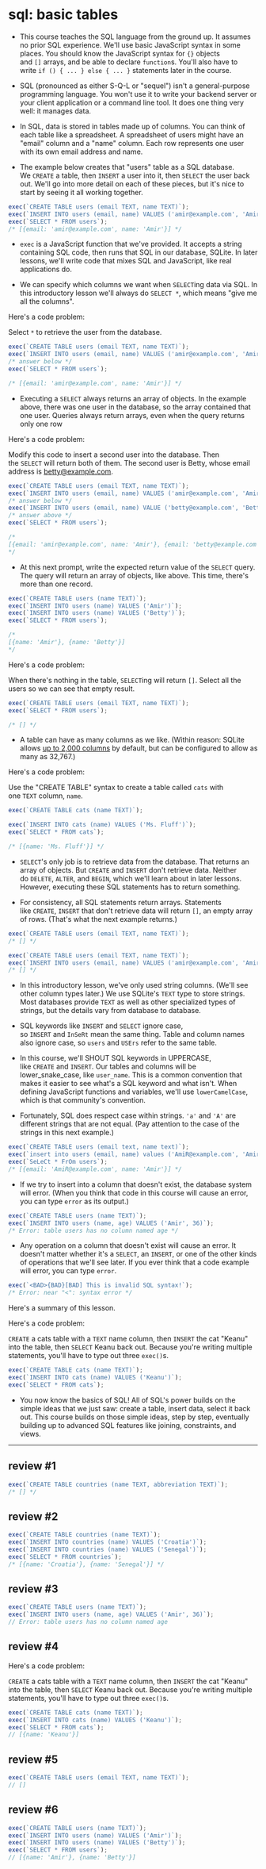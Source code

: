 # sql: basic tables

- This course teaches the SQL language from the ground up. It assumes no prior SQL experience. We'll use basic JavaScript syntax in some places. You should know the JavaScript syntax for `{}` objects and `[]` arrays, and be able to declare `function`s. You'll also have to write `if () { ... } else { ... }` statements later in the course.

- SQL (pronounced as either S-Q-L or "sequel") isn't a general-purpose programming language. You won't use it to write your backend server or your client application or a command line tool. It does one thing very well: it manages data.

- In SQL, data is stored in tables made up of columns. You can think of each table like a spreadsheet. A spreadsheet of users might have an "email" column and a "name" column. Each row represents one user with its own email address and name.

- The example below creates that "users" table as a SQL database. We `CREATE` a table, then `INSERT` a user into it, then `SELECT` the user back out. We'll go into more detail on each of these pieces, but it's nice to start by seeing it all working together.

```js
exec(`CREATE TABLE users (email TEXT, name TEXT)`);
exec(`INSERT INTO users (email, name) VALUES ('amir@example.com', 'Amir')`);
exec(`SELECT * FROM users`);
/* [{email: 'amir@example.com', name: 'Amir'}] */
```

- `exec` is a JavaScript function that we've provided. It accepts a string containing SQL code, then runs that SQL in our database, SQLite. In later lessons, we'll write code that mixes SQL and JavaScript, like real applications do.

- We can specify which columns we want when `SELECT`ing data via SQL. In this introductory lesson we'll always do `SELECT *`, which means "give me all the columns".

Here's a code problem:

Select `*` to retrieve the user from the database.

```js
exec(`CREATE TABLE users (email TEXT, name TEXT)`);
exec(`INSERT INTO users (email, name) VALUES ('amir@example.com', 'Amir')`);
/* answer below */
exec(`SELECT * FROM users`);

/* [{email: 'amir@example.com', name: 'Amir'}] */
```

- Executing a `SELECT` always returns an array of objects. In the example above, there was one user in the database, so the array contained that one user. Queries always return arrays, even when the query returns only one row

Here's a code problem:

Modify this code to insert a second user into the database. Then the `SELECT` will return both of them. The second user is Betty, whose email address is betty@example.com.

```js
exec(`CREATE TABLE users (email TEXT, name TEXT)`);
exec(`INSERT INTO users (email, name) VALUES ('amir@example.com', 'Amir')`);
/* answer below */
exec(`INSERT INTO users (email, name) VALUE ('betty@example.com', 'Betty')`);
/* answer above */
exec(`SELECT * FROM users`);

/* 
[{email: 'amir@example.com', name: 'Amir'}, {email: 'betty@example.com', name: 'Betty'}]
*/
```

- At this next prompt, write the expected return value of the `SELECT` query. The query will return an array of objects, like above. This time, there's more than one record.

```js
exec(`CREATE TABLE users (name TEXT)`);
exec(`INSERT INTO users (name) VALUES ('Amir')`);
exec(`INSERT INTO users (name) VALUES ('Betty')`);
exec(`SELECT * FROM users`);

/*
[{name: 'Amir'}, {name: 'Betty'}]
*/
```

Here's a code problem:

When there's nothing in the table, `SELECT`ing will return `[]`. Select all the users so we can see that empty result.

```js
exec(`CREATE TABLE users (email TEXT, name TEXT)`);
exec(`SELECT * FROM users`);

/* [] */
```

- A table can have as many columns as we like. (Within reason: SQLite allows [up to 2,000 columns](https://www.sqlite.org/limits.html) by default, but can be configured to allow as many as 32,767.)

Here's a code problem:

Use the "CREATE TABLE" syntax to create a table called `cats` with one `TEXT` column, `name`.

```js
exec(`CREATE TABLE cats (name TEXT)`);

exec(`INSERT INTO cats (name) VALUES ('Ms. Fluff')`);
exec(`SELECT * FROM cats`);

/* [{name: 'Ms. Fluff'}] */
```

- `SELECT`'s only job is to retrieve data from the database. That returns an array of objects. But `CREATE` and `INSERT` don't retrieve data. Neither do `DELETE`, `ALTER`, and `BEGIN`, which we'll learn about in later lessons. However, executing these SQL statements has to return something.

- For consistency, all SQL statements return arrays. Statements like `CREATE`, `INSERT` that don't retrieve data will return `[]`, an empty array of rows. (That's what the next example returns.)

```js
exec(`CREATE TABLE users (email TEXT, name TEXT)`);
/* [] */
```

```js
exec(`CREATE TABLE users (email TEXT, name TEXT)`);
exec(`INSERT INTO users (email, name) VALUES ('amir@example.com', 'Amir')`);
/* [] */
```

- In this introductory lesson, we've only used string columns. (We'll see other column types later.) We use SQLite's `TEXT` type to store strings. Most databases provide `TEXT` as well as other specialized types of strings, but the details vary from database to database.

- SQL keywords like `INSERT` and `SELECT` ignore case, so `INSERT` and `InSeRt` mean the same thing. Table and column names also ignore case, so `users` and `USErs` refer to the same table.

- In this course, we'll SHOUT SQL keywords in UPPERCASE, like `CREATE` and `INSERT`. Our tables and columns will be lower_snake_case, like `user_name`. This is a common convention that makes it easier to see what's a SQL keyword and what isn't. When defining JavaScript functions and variables, we'll use `lowerCamelCase`, which is that community's convention.

- Fortunately, SQL does respect case within strings. `'a'` and `'A'` are different strings that are not equal. (Pay attention to the case of the strings in this next example.)

```js
exec(`CREATE TABLE users (email text, name text)`);
exec(`insert into users (email, name) values ('AmiR@example.com', 'Amir')`);
exec(`SeLeCt * FrOm users`);
/* [{email: 'AmiR@example.com', name: 'Amir'}] */
```

- If we try to insert into a column that doesn't exist, the database system will error. (When you think that code in this course will cause an error, you can type `error` as its output.)

```js
exec(`CREATE TABLE users (name TEXT)`);
exec(`INSERT INTO users (name, age) VALUES ('Amir', 36)`);
/* Error: table users has no column named age */
```

- Any operation on a column that doesn't exist will cause an error. It doesn't matter whether it's a `SELECT`, an `INSERT`, or one of the other kinds of operations that we'll see later. If you ever think that a code example will error, you can type `error`.

```js
exec(`<BAD>{BAD}[BAD] This is invalid SQL syntax!`);
/* Error: near "<": syntax error */
```

Here's a summary of this lesson.

Here's a code problem:

`CREATE` a cats table with a `TEXT` name column, then `INSERT` the cat "Keanu" into the table, then `SELECT` Keanu back out. Because you're writing multiple statements, you'll have to type out three `exec()`s.

```js
exec(`CREATE TABLE cats (name TEXT)`);
exec(`INSERT INTO cats (name) VALUES ('Keanu')`);
exec(`SELECT * FROM cats`);
```

- You now know the basics of SQL! All of SQL's power builds on the simple ideas that we just saw: create a table, insert data, select it back out. This course builds on those simple ideas, step by step, eventually building up to advanced SQL features like joining, constraints, and views.

---

## review #1

```js
exec(`CREATE TABLE countries (name TEXT, abbreviation TEXT)`);
/* [] */
```

## review #2

```js
exec(`CREATE TABLE countries (name TEXT)`);
exec(`INSERT INTO countries (name) VALUES ('Croatia')`);
exec(`INSERT INTO countries (name) VALUES ('Senegal')`);
exec(`SELECT * FROM countries`);
/* [{name: 'Croatia'}, {name: 'Senegal'}] */
```

## review #3

```js
exec(`CREATE TABLE users (name TEXT)`);
exec(`INSERT INTO users (name, age) VALUES ('Amir', 36)`);
// Error: table users has no column named age
```

## review #4

Here's a code problem:

`CREATE` a cats table with a `TEXT` name column, then `INSERT` the cat "Keanu" into the table, then `SELECT` Keanu back out. Because you're writing multiple statements, you'll have to type out three `exec()`s.

```js
exec(`CREATE TABLE cats (name TEXT)`);
exec(`INSERT INTO cats (name) VALUES ('Keanu')`);
exec(`SELECT * FROM cats`);
// [{name: 'Keanu'}]
```

## review #5

```js
exec(`CREATE TABLE users (email TEXT, name TEXT)`);
// []
```

## review #6

```js
exec(`CREATE TABLE users (name TEXT)`);
exec(`INSERT INTO users (name) VALUES ('Amir')`);
exec(`INSERT INTO users (name) VALUES ('Betty')`);
exec(`SELECT * FROM users`);
// [{name: 'Amir'}, {name: 'Betty'}]
```